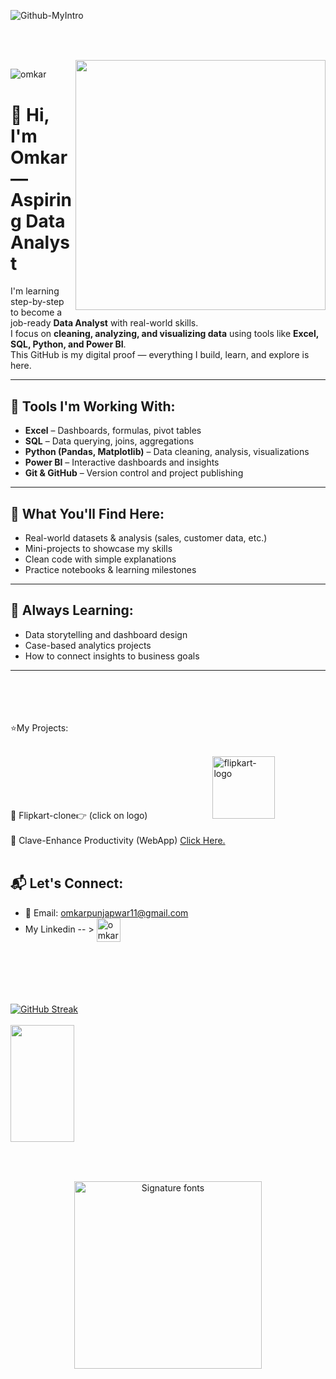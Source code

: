 
![Github-MyIntro](https://github.com/omkarpunjapwar/OmkarPunjapwar/assets/122955611/9c38bbe3-e322-4a7b-9298-bcfd4afafc35)
##

<br>
<br>
<span align="right">
   <img align="right" width="400" src="https://github.com/omkarpunjapwar/OmkarPunjapwar/assets/122955611/3ed0054c-f923-4da4-a6d2-f1aeebb1a41f" />
</span>
 
<p align="left"> <img src="https://komarev.com/ghpvc/?username=omkar&label=Profile%20views&color=0e75b6&style=flat" alt="omkar" /> </p>

# 👋 Hi, I'm Omkar — Aspiring Data Analyst

I'm learning step-by-step to become a job-ready **Data Analyst** with real-world skills.  
I focus on **cleaning, analyzing, and visualizing data** using tools like **Excel, SQL, Python, and Power BI**.  
This GitHub is my digital proof — everything I build, learn, and explore is here.

---

## 🔧 Tools I'm Working With:
- **Excel** – Dashboards, formulas, pivot tables  
- **SQL** – Data querying, joins, aggregations  
- **Python (Pandas, Matplotlib)** – Data cleaning, analysis, visualizations  
- **Power BI** – Interactive dashboards and insights  
- **Git & GitHub** – Version control and project publishing  

---

## 📂 What You'll Find Here:
- Real-world datasets & analysis (sales, customer data, etc.)  
- Mini-projects to showcase my skills  
- Clean code with simple explanations  
- Practice notebooks & learning milestones

---

## 🌱 Always Learning:
- Data storytelling and dashboard design  
- Case-based analytics projects  
- How to connect insights to business goals

---






<br>
<br>
<br>
<br>
⭐My Projects: 
<br>
<br>



🔸 Flipkart-clone👉 (click on logo)
<span style="margin-left:100px;">
<a href="https://omkarpunjapwar.github.io/E-commerce/" target="_blank"><img  width="100px" src="https://i.ibb.co/W65pY9k/flipkart-logo.png" alt="flipkart-logo" border="0"></a></span>
<br>
<br>
🔸 Clave-Enhance Productivity (WebApp)
<span>
<a href="https://omkarpunjapwar.github.io/Clave-enhance-productivity/" target="_blank">Click Here.</a></span>
<br>
<br>
## 📬 Let's Connect:
- 📧 Email: omkarpunjapwar11@gmail.com
- My Linkedin -- ><span>
<a align="left" href="https://www.linkedin.com/in/omkar-punjapwar" target="blank"><img align="center" src="https://i.ibb.co/MMRYgnh/output-onlinegiftools.gif" alt="omkarpunjapwar" height="38" width="38" /></a></span>
   






  
<br>
<br>
<br>
<br>
<br>

 <span align="right">
<a href="https://git.io/streak-stats"><img  src="https://github-readme-streak-stats.herokuapp.com?user=omkarpunjapwar&theme=dark&date_format=n%2Fj%5B%2FY%5D&mode=weekly&card_width=500&ring=EB3E47" alt="GitHub Streak" /></a>
  </span>
  <br>
  <br>
  <span align="left">
<a href="https://github.com/anuraghazra/convoychat">
  <img  height="187" width="45%"  src="https://github-readme-stats.vercel.app/api/top-langs/?username=anuraghazra&layout=compact&theme=dark" />
</a>
   </span>



##
<br>
<br>


<div align="center">
<a href="https://www.fontspace.com/category/signature"><img src="https://see.fontimg.com/api/renderfont4/9gq2/eyJyIjoiZnMiLCJoIjo5MSwidyI6MTM5NiwiZnMiOjY1LCJmZ2MiOiIjRkZGRkZGIiwiYmdjIjoiIzAwMDAwMCIsInQiOjF9/b21rYXIgcHVuamFwd2Fy/reinata-demo.png" width="300" alt="Signature fonts"></a>
</div>
  

